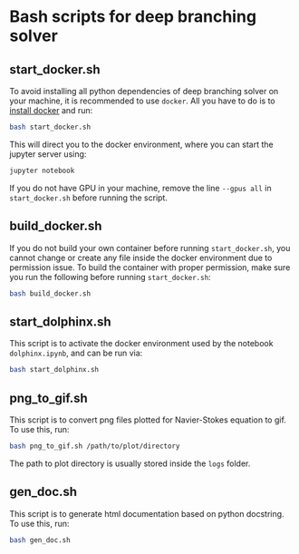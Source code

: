 # Bash scripts for deep branching solver

## start_docker.sh
To avoid installing all python dependencies
of deep branching solver on your machine,
it is recommended to use `docker`.
All you have to do is to
[install docker](https://docs.docker.com/engine/installation/)
and run:
```bash
bash start_docker.sh
```
This will direct you to the docker environment,
where you can start the jupyter server using:
```bash
jupyter notebook
```
If you do not have GPU in your machine,
remove the line `--gpus all`
in `start_docker.sh` before running the script.

## build_docker.sh
If you do not build your own container
before running `start_docker.sh`,
you cannot change or create any file
inside the docker environment due to permission issue.
To build the container with proper permission,
make sure you run the following before running `start_docker.sh`:
```bash
bash build_docker.sh
```

## start_dolphinx.sh
This script is to activate the docker environment
used by the notebook `dolphinx.ipynb`,
and can be run via:
```bash
bash start_dolphinx.sh
```

## png_to_gif.sh
This script is to convert png files plotted
for Navier-Stokes equation to gif.
To use this, run:
```bash
bash png_to_gif.sh /path/to/plot/directory
```
The path to plot directory is usually stored inside the `logs` folder.

## gen_doc.sh
This script is to generate html documentation based on python docstring.
To use this, run:
```bash
bash gen_doc.sh
```
